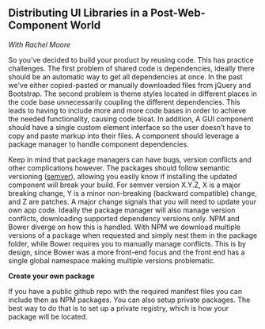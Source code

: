 **Distributing UI Libraries in a Post-Web-Component World**
-----------------------------------------------------------
*With Rachel Moore*

So you’ve decided to build your product by reusing code. This has practice challenges. The first problem of shared code is dependencies, ideally there should be an automatic way to get all dependencies at once. In the past we've either copied-pasted or manually downloaded files from jQuery and Bootstrap. The second problem is theme styles located in different places in the code base unnecessarily coupling the different dependencies. This leads to having to include more and more code bases in order to achieve the needed functionality, causing code bloat. In addition, A GUI component should have a single custom element interface so the user doesn’t have to copy and paste markup into their files. A component should leverage a package manager to handle component dependencies. 

Keep in mind that package managers can have bugs, version conflicts and other complications however. The packages should follow semantic versioning ([semver](http://semver.org/)), allowing you easily know if installing the updated component will break your build. For semver version X.Y.Z, X is a major breaking change, Y is a minor non-breaking (backward compatible) change, and Z are patches. A major change signals that you will need to update your own app code. Ideally the package manager will also manage version conflicts, downloading supported dependency versions only. NPM and Bower diverge on how this is handled. With NPM we download multiple versions of a package when requested and simply nest them in the package folder, while Bower requires you to manually manage conflicts. This is by design, since Bower was a more front-end focus and the front end has a single global namespace making multiple versions problematic.

**Create your own package**

If you have a public github repo with the required manifest files you can include then as NPM packages. You can also setup private packages. The best way to do that is to set up a private registry, which is how your package will be located. 

